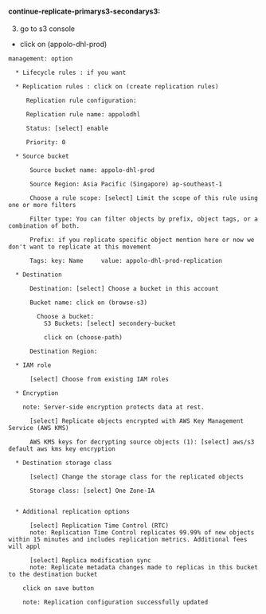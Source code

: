 #### continue-replicate-primarys3-secondarys3:

3. go to s3 console

  *  click on (appolo-dhl-prod)
    
    management: option
      
      * Lifecycle rules : if you want
      
      * Replication rules : click on (create replication rules)

         Replication rule configuration:
          
         Replication rule name: appolodhl
         
         Status: [select] enable

         Priority: 0

      * Source bucket

          Source bucket name: appolo-dhl-prod

          Source Region: Asia Pacific (Singapore) ap-southeast-1

          Choose a rule scope: [select] Limit the scope of this rule using one or more filters

          Filter type: You can filter objects by prefix, object tags, or a combination of both.

          Prefix: if you replicate specific object mention here or now we don't want to replicate at this movement

          Tags: key: Name     value: appolo-dhl-prod-replication

      * Destination
          
          Destination: [select] Choose a bucket in this account

          Bucket name: click on (browse-s3)

            Choose a bucket:
              S3 Buckets: [select] secondery-bucket

              click on (choose-path)

          Destination Region: 

      * IAM role

          [select] Choose from existing IAM roles

      * Encryption
        
        note: Server-side encryption protects data at rest.

          [select] Replicate objects encrypted with AWS Key Management Service (AWS KMS)

          AWS KMS keys for decrypting source objects (1): [select] aws/s3 default aws kms key encryption

      * Destination storage class
        
          [select] Change the storage class for the replicated objects

          Storage class: [select] One Zone-IA


      * Additional replication options

          [select] Replication Time Control (RTC)
          note: Replication Time Control replicates 99.99% of new objects within 15 minutes and includes replication metrics. Additional fees will appl

          [select] Replica modification sync
          note: Replicate metadata changes made to replicas in this bucket to the destination bucket

        click on save button

        note: Replication configuration successfully updated



           
            


          
            
